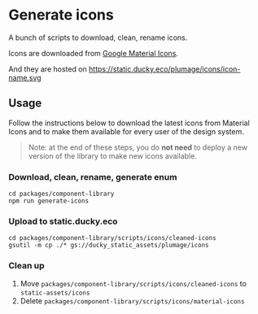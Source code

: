 # Generate icons
A bunch of scripts to download, clean, rename icons.

Icons are downloaded from [Google Material Icons](https://fonts.google.com/icons).

And they are hosted on https://static.ducky.eco/plumage/icons/icon-name.svg

## Usage
Follow the instructions below to download the latest icons from Material Icons and 
to make them available for every user of the design system.

> Note: at the end of these steps, you do **not need** to deploy a new version of the library to make new icons available.

### Download, clean, rename, generate enum

```shell
cd packages/component-library
npm run generate-icons
```

### Upload to static.ducky.eco

```shell
cd packages/component-library/scripts/icons/cleaned-icons
gsutil -m cp ./* gs://ducky_static_assets/plumage/icons
```

### Clean up

1. Move `packages/component-library/scripts/icons/cleaned-icons` to `static-assets/icons`
2. Delete `packages/component-library/scripts/icons/material-icons`